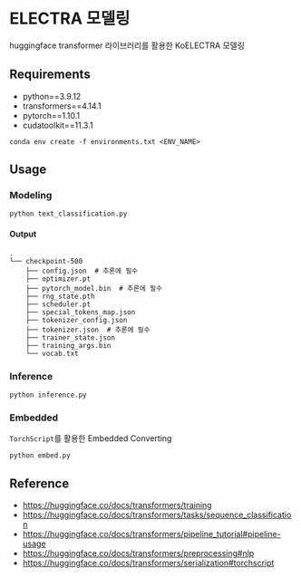 # ELECTRA 모델링
huggingface transformer 라이브러리를 활용한 KoELECTRA 모델링

## Requirements
- python==3.9.12
- transformers==4.14.1
- pytorch==1.10.1
- cudatoolkit==11.3.1
```commandline
conda env create -f environments.txt <ENV_NAME>
```

## Usage
### Modeling
```commandline
python text_classification.py
```
#### Output
```
.
└── checkpoint-500
    ├── config.json  # 추론에 필수
    ├── optimizer.pt
    ├── pytorch_model.bin  # 추론에 필수
    ├── rng_state.pth
    ├── scheduler.pt
    ├── special_tokens_map.json
    ├── tokenizer_config.json
    ├── tokenizer.json  # 추론에 필수
    ├── trainer_state.json
    ├── training_args.bin
    └── vocab.txt
```
### Inference
```commandline
python inference.py
```
### Embedded
`TorchScript`를 활용한 Embedded Converting
```commandline
python embed.py
```


## Reference
- https://huggingface.co/docs/transformers/training
- https://huggingface.co/docs/transformers/tasks/sequence_classification
- https://huggingface.co/docs/transformers/pipeline_tutorial#pipeline-usage
- https://huggingface.co/docs/transformers/preprocessing#nlp
- https://huggingface.co/docs/transformers/serialization#torchscript
